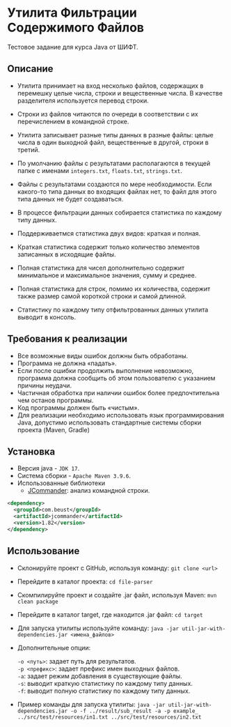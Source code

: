 # Утилита Фильтрации Содержимого Файлов

Тестовое задание для курса Java от ШИФТ.

## Описание

- Утилита принимает на вход несколько файлов, содержащих в перемешку целые числа, строки и
  вещественные числа. В качестве разделителя используется перевод строки.
- Строки из файлов читаются по очереди в соответствии с их перечислением в командной строке.
- Утилита записывает разные типы данных в разные файлы: целые числа в один выходной файл,
  вещественные в другой, строки в третий.
- По умолчанию файлы с результатами располагаются в текущей папке с
  именами `integers.txt`, `floats.txt`, `strings.txt`.
- Файлы с результатами создаются по мере необходимости. Если какого-то типа данных во входящих
  файлах нет, то файл для этого типа данных не будет создаваться.

- В процессе фильтрации данных собирается статистика по каждому типу данных.
- Поддерживаетмся статистика двух видов: краткая и полная.
- Краткая статистика содержит только количество элементов записанных в исходящие файлы.
- Полная статистика для чисел дополнительно содержит минимальное и максимальное значения, сумму и
  среднее.
- Полная статистика для строк, помимо их количества, содержит также размер самой короткой строки и
  самой длинной.
- Статистику по каждому типу отфильтрованных данных утилита выводит в консоль.

## Требования к реализации

- Все возможные виды ошибок должны быть обработаны.
- Программа не должна «падать».
- Если после ошибки продолжить выполнение невозможно, программа должна сообщить об этом пользователю
  с указанием причины неудачи.
- Частичная обработка при наличии ошибок более предпочтительна чем останов программы.
- Код программы должен быть «чистым».
- Для реализации необходимо использовать язык программирования Java, допустимо использовать
  стандартные системы сборки проекта (Maven, Gradle)

## Установка

- Версия java - `JDK 17`.
- Система сборки - `Apache Maven 3.9.6`.
- Использованные библиотеки
    - [JCommander](https://mvnrepository.com/artifact/com.beust/jcommander): анализ командной
      строки.
```xml
<dependency>
  <groupId>com.beust</groupId>
  <artifactId>jcommander</artifactId>
  <version>1.82</version>
</dependency>
```

## Использование
- Склонируйте проект с GitHub, используя команду: `git clone <url>`
- Перейдите в каталог проекта: `cd file-parser`
- Скомпилируйте проект и создайте .jar файл, используя Maven: `mvn clean package`
- Перейдите в каталог target, где находится .jar файл: `cd target`
- Для запуска утилиты используйте команду:
  `java -jar util-jar-with-dependencies.jar <имена_файлов>`

- Дополнительные опции:

  `-o <путь>`: задает путь для результатов.\
  `-p <префикс>`: задает префикс имен выходных файлов.\
  `-a`: задает режим добавления в существующие файлы.\
  `-s`: выводит краткую статистику по каждому типу данных.\
  `-f`: выводит полную статистику по каждому типу данных.


- Пример команды для запуска утилиты:
  `java -jar util-jar-with-dependencies.jar -o -f ../result/sub_result -a -p example_ ../src/test/resources/in1.txt ../src/test/resources/in2.txt`

